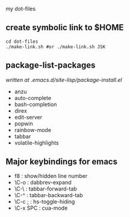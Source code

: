 my dot-files

create symbolic link to $HOME
-----
    cd dot-files
    ./make-link.sh #or ./make-link.sh JSK

package-list-packages
-----
*written at .emacs.d/site-lisp/package-install.el*
* anzu
* auto-complete
* bash-completion
* direx
* edit-server
* popwin
* rainbow-mode
* tabbar
* volatile-highlights

Major keybindings for emacs
-----
* f8        : show/hidden line number
* \C-o      : dabbrev-expand
* \C-\\     : tabbar-forward-tab
* \C-^      : tabbar-backward-tab
* \C-c ;    : hs-toggle-hiding
* \C-x SPC  : cua-mode
